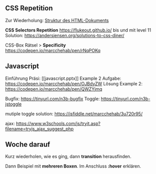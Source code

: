 
## CSS Repetition
Zur Wiederholung: [Struktur des HTML-Dokuments](https://informatikgarten.ch/internet-web/HTML/#ihre-erste-webseite)

**CSS Selectors Repetition**
https://flukeout.github.io/ bis und mit level 11
Solution: https://andersjensen.org/solutions-to-css-diner/

CSS-Box Rätsel > **Specificity**
https://codepen.io/marcchehab/pen/rNqPOKq

## Javascript

Einführung Präsi: [[javascript.pptx]]
Example 2 Aufgabe: https://codepen.io/marcchehab/pen/OJBdyZW
Lösung Example 2: https://codepen.io/marcchehab/pen/QWZYjmq

Bugfix: https://tinyurl.com/n3b-bugfix
Toggle: https://tinyurl.com/n3b-jstoggle

mutiple toggle solution: https://jsfiddle.net/marcchehab/3u720r95/

ajax: https://www.w3schools.com/js/tryit.asp?filename=tryjs_ajax_suggest_php

## Woche darauf
Kurz wiederholen, wie es ging, dann **transition** herausfinden.

Dann Beispiel mit **mehreren Boxen**.
Im Anschluss **:hover** erklären.

